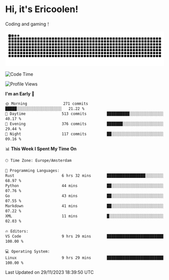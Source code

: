 # Hi, it's Ericoolen!
Coding and gaming！

<picture>
  <source media="(prefers-color-scheme: dark)" srcset="https://raw.githubusercontent.com/Eric-Song-Nop/Eric-Song-Nop/output/github-contribution-grid-snake-dark.svg">
  <source media="(prefers-color-scheme: light)" srcset="https://raw.githubusercontent.com/Eric-Song-Nop/Eric-Song-Nop/output/github-contribution-grid-snake.svg">
  <img alt="github contribution grid snake animation" src="https://raw.githubusercontent.com/Eric-Song-Nop/Eric-Song-Nop/output/github-contribution-grid-snake.svg">
</picture>

<!--START_SECTION:waka-->
![Code Time](http://img.shields.io/badge/Code%20Time-1%2C099%20hrs%2027%20mins-blue)

![Profile Views](http://img.shields.io/badge/Profile%20Views-10-blue)

**I'm an Early 🐤** 

```text
🌞 Morning                271 commits         █████░░░░░░░░░░░░░░░░░░░░   21.22 % 
🌆 Daytime                513 commits         ██████████░░░░░░░░░░░░░░░   40.17 % 
🌃 Evening                376 commits         ███████░░░░░░░░░░░░░░░░░░   29.44 % 
🌙 Night                  117 commits         ██░░░░░░░░░░░░░░░░░░░░░░░   09.16 % 
```


📊 **This Week I Spent My Time On** 

```text
🕑︎ Time Zone: Europe/Amsterdam

💬 Programming Languages: 
Rust                     6 hrs 32 mins       █████████████████░░░░░░░░   68.97 % 
Python                   44 mins             ██░░░░░░░░░░░░░░░░░░░░░░░   07.76 % 
Go                       43 mins             ██░░░░░░░░░░░░░░░░░░░░░░░   07.55 % 
Markdown                 41 mins             ██░░░░░░░░░░░░░░░░░░░░░░░   07.22 % 
XML                      11 mins             █░░░░░░░░░░░░░░░░░░░░░░░░   02.03 % 

🔥 Editors: 
VS Code                  9 hrs 29 mins       █████████████████████████   100.00 % 

💻 Operating System: 
Linux                    9 hrs 29 mins       █████████████████████████   100.00 % 
```


 Last Updated on 29/11/2023 18:39:50 UTC
<!--END_SECTION:waka-->
